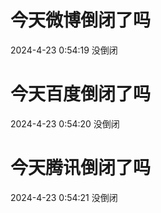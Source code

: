# 今天微博倒闭了吗

2024-4-23 0:54:19 没倒闭

# 今天百度倒闭了吗

2024-4-23 0:54:20 没倒闭

# 今天腾讯倒闭了吗

2024-4-23 0:54:21 没倒闭

